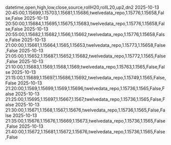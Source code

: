 datetime,open,high,low,close,source,rollH20,rollL20,up2,dn2
2025-10-13 20:45:00,1.15699,1.15703,1.15681,1.15686,twelvedata_repo,1.15776,1.15658,False,False
2025-10-13 20:50:00,1.15684,1.15695,1.15675,1.15683,twelvedata_repo,1.15776,1.15658,False,False
2025-10-13 20:55:00,1.15682,1.15682,1.1566,1.15662,twelvedata_repo,1.15776,1.15658,False,False
2025-10-13 21:00:00,1.15661,1.15664,1.1565,1.15653,twelvedata_repo,1.15773,1.15658,False,False
2025-10-13 21:05:00,1.15652,1.15687,1.15652,1.15682,twelvedata_repo,1.15772,1.1565,False,False
2025-10-13 21:10:00,1.15683,1.1569,1.1568,1.1569,twelvedata_repo,1.15763,1.1565,False,False
2025-10-13 21:15:00,1.15689,1.15697,1.15686,1.15692,twelvedata_repo,1.15749,1.1565,False,False
2025-10-13 21:20:00,1.1569,1.15699,1.1569,1.15696,twelvedata_repo,1.15736,1.1565,False,False
2025-10-13 21:25:00,1.15695,1.15697,1.15667,1.1567,twelvedata_repo,1.15736,1.1565,False,False
2025-10-13 21:30:00,1.15671,1.1568,1.1567,1.15676,twelvedata_repo,1.15736,1.1565,False,False
2025-10-13 21:35:00,1.15676,1.15676,1.15669,1.15673,twelvedata_repo,1.15736,1.1565,False,False
2025-10-13 21:40:00,1.15672,1.15681,1.15672,1.15676,twelvedata_repo,1.15736,1.1565,False,False
